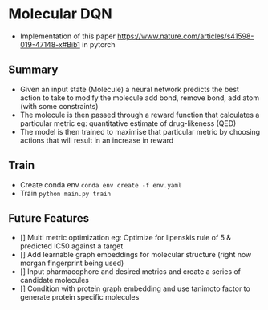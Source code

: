 # Molecular DQN
- Implementation of this paper https://www.nature.com/articles/s41598-019-47148-x#Bib1 in pytorch

## Summary
- Given an input state (Molecule) a neural network predicts the best action to take to modify the molecule add bond, remove bond, add atom (with some constraints)
- The molecule is then passed through a reward function that calculates a particular metric eg: quantitative estimate of drug-likeness (QED)
- The model is then trained to maximise that particular metric by choosing actions that will result in an increase in reward

## Train
- Create conda env `conda env create -f env.yaml`
- Train `python main.py train`

## Future Features
- [] Multi metric optimization eg: Optimize for lipenskis rule of 5 & predicted IC50 against a target
- [] Add learnable graph embeddings for molecular structure (right now morgan fingerprint being used)
- [] Input pharmacophore and desired metrics and create a series of candidate molecules
- [] Condition with protein graph embedding and use tanimoto factor to generate protein specific molecules
